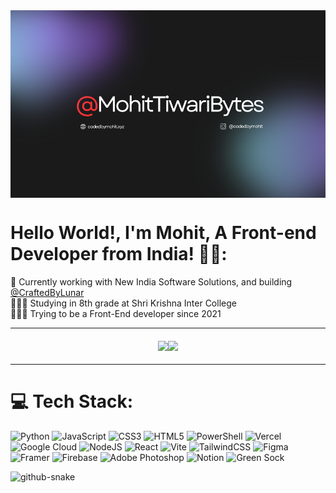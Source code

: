 <div style="width: 100%; height: 300px; overflow: hidden; position: relative;">
  <img style="object-fit: cover; width: 100%; height: 100%;" src="banner_github.png" alt="GitHub Banner" />
</div>


# Hello World!, I'm Mohit, A Front-end Developer from India! 👋🏼:
🛜 Currently working with New India Software Solutions, and building [@CraftedByLunar](https://github.com/CraftedByLunar)<br>👨🏼‍🎓 Studying in 8th grade at Shri Krishna Inter College<br>👨🏼‍💻 Trying to be a Front-End developer since 2021

---

<div style="width: 100%; display: flex; justify-content: center; align-items: center; flex-wrap: wrap;">
  <img src="https://github-readme-stats.hackclub.dev/api/wakatime?username=2499&api_domain=hackatime.hackclub.com&theme=darcula&custom_title=Hackatime+Stats&layout=compact&cache_seconds=0&langs_count=8"/>
  <hr/>
  <img src="https://github-readme-stats.vercel.app/api?username=MohitTiwariBytes&theme=vue-dark&show_icons=true&hide_border=true&count_private=true"/>
</div>




---

# 💻 Tech Stack:
![Python](https://img.shields.io/badge/python-3670A0?style=for-the-badge&logo=python&logoColor=ffdd54) ![JavaScript](https://shields.io/badge/JavaScript-F7DF1E?logo=JavaScript&logoColor=000&style=flat-square) ![CSS3](https://img.shields.io/badge/css3-%231572B6.svg?style=for-the-badge&logo=css3&logoColor=white) ![HTML5](https://img.shields.io/badge/html5-%23E34F26.svg?style=for-the-badge&logo=html5&logoColor=white) ![PowerShell](https://img.shields.io/badge/PowerShell-%235391FE.svg?style=for-the-badge&logo=powershell&logoColor=white) ![Vercel](https://img.shields.io/badge/vercel-%23000000.svg?style=for-the-badge&logo=vercel&logoColor=white) ![Google Cloud](https://img.shields.io/badge/GoogleCloud-%234285F4.svg?style=for-the-badge&logo=google-cloud&logoColor=white) ![NodeJS](https://img.shields.io/badge/node.js-6DA55F?style=for-the-badge&logo=node.js&logoColor=white) ![React](https://img.shields.io/badge/react-%2320232a.svg?style=for-the-badge&logo=react&logoColor=%2361DAFB) ![Vite](https://img.shields.io/badge/vite-%23646CFF.svg?style=for-the-badge&logo=vite&logoColor=white) ![TailwindCSS](https://img.shields.io/badge/tailwindcss-%2338B2AC.svg?style=for-the-badge&logo=tailwind-css&logoColor=white) ![Figma](https://img.shields.io/badge/figma-%23F24E1E.svg?style=for-the-badge&logo=figma&logoColor=white) ![Framer](https://img.shields.io/badge/Framer-black?style=for-the-badge&logo=framer&logoColor=blue) ![Firebase](https://img.shields.io/badge/Firebase-039BE5?style=for-the-badge&logo=Firebase&logoColor=white) ![Adobe Photoshop](https://img.shields.io/badge/adobe%20photoshop-%2331A8FF.svg?style=for-the-badge&logo=adobe%20photoshop&logoColor=white) ![Notion](https://img.shields.io/badge/Notion-%23000000.svg?style=for-the-badge&logo=notion&logoColor=white) ![Green Sock](https://img.shields.io/badge/green%20sock-88CE02?style=for-the-badge&logo=greensock&logoColor=white)

<picture>
  <source media="(prefers-color-scheme: dark)" srcset="https://raw.githubusercontent.com/tobiasmeyhoefer/tobiasmeyhoefer/output/github-snake-dark.svg" />
  <source media="(prefers-color-scheme: light)" srcset="https://raw.githubusercontent.com/tobiasmeyhoefer/tobiasmeyhoefer/output/github-snake.svg" />
  <img alt="github-snake" src="https://raw.githubusercontent.com/tobiasmeyhoefer/tobiasmeyhoefer/output/github-snake.svg" />
</picture>
